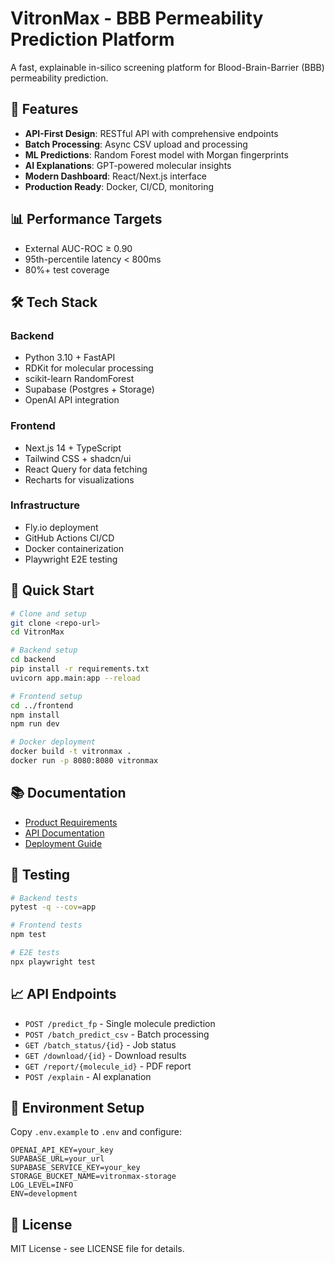 
# VitronMax - BBB Permeability Prediction Platform

A fast, explainable in-silico screening platform for Blood-Brain-Barrier (BBB) permeability prediction.

## 🚀 Features

- **API-First Design**: RESTful API with comprehensive endpoints
- **Batch Processing**: Async CSV upload and processing
- **ML Predictions**: Random Forest model with Morgan fingerprints
- **AI Explanations**: GPT-powered molecular insights
- **Modern Dashboard**: React/Next.js interface
- **Production Ready**: Docker, CI/CD, monitoring

## 📊 Performance Targets

- External AUC-ROC ≥ 0.90
- 95th-percentile latency < 800ms
- 80%+ test coverage

## 🛠 Tech Stack

### Backend
- Python 3.10 + FastAPI
- RDKit for molecular processing
- scikit-learn RandomForest
- Supabase (Postgres + Storage)
- OpenAI API integration

### Frontend
- Next.js 14 + TypeScript
- Tailwind CSS + shadcn/ui
- React Query for data fetching
- Recharts for visualizations

### Infrastructure
- Fly.io deployment
- GitHub Actions CI/CD
- Docker containerization
- Playwright E2E testing

## 🚀 Quick Start

```bash
# Clone and setup
git clone <repo-url>
cd VitronMax

# Backend setup
cd backend
pip install -r requirements.txt
uvicorn app.main:app --reload

# Frontend setup
cd ../frontend
npm install
npm run dev

# Docker deployment
docker build -t vitronmax .
docker run -p 8080:8080 vitronmax
```

## 📚 Documentation

- [Product Requirements](docs/PRD.md)
- [API Documentation](docs/API-documentation.md)
- [Deployment Guide](docs/DEPLOY.md)

## 🧪 Testing

```bash
# Backend tests
pytest -q --cov=app

# Frontend tests
npm test

# E2E tests
npx playwright test
```

## 📈 API Endpoints

- `POST /predict_fp` - Single molecule prediction
- `POST /batch_predict_csv` - Batch processing
- `GET /batch_status/{id}` - Job status
- `GET /download/{id}` - Download results
- `GET /report/{molecule_id}` - PDF report
- `POST /explain` - AI explanation

## 🔧 Environment Setup

Copy `.env.example` to `.env` and configure:

```env
OPENAI_API_KEY=your_key
SUPABASE_URL=your_url
SUPABASE_SERVICE_KEY=your_key
STORAGE_BUCKET_NAME=vitronmax-storage
LOG_LEVEL=INFO
ENV=development
```

## 📄 License

MIT License - see LICENSE file for details.
